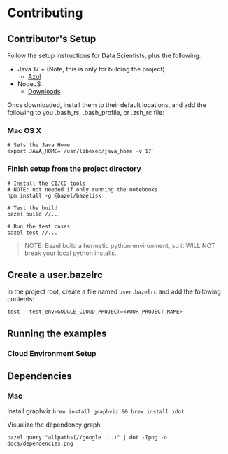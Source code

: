 # Contributing

## Contributor's Setup

Follow the setup instructions for Data Scientists, plus the following:

* Java 17 + (Note, this is only for bulding the project)
    * [Azul](https://www.azul.com/downloads/#downloads-table-zulu)
* NodeJS
    * [Downloads](https://nodejs.org/en/download)

Once downloaded, install them to their default locations, and add the following
to you .bash_rs, .bash_profile, or .zsh_rc file:

### Mac OS X
```shell
# Sets the Java Home
export JAVA_HOME=`/usr/libexec/java_home -v 17`
```

### Finish setup from the project directory

```shell
# Install the CI/CD tools
# NOTE: not needed if only running the notebooks
npm install -g @bazel/bazelisk

# Test the build
bazel build //... 

# Run the test cases
bazel test //...
```

> NOTE: Bazel build a hermetic python environment, so it WILL NOT
> break your local python installs.

## Create a user.bazelrc

In the project root, create a file named `user.bazelrc`
and add the following contents:

```text
test --test_env=GOOGLE_CLOUD_PROJECT=<YOUR_PROJECT_NAME>
```

## Running the examples

### Cloud Environment Setup


## Dependencies

### Mac

Install graphviz `brew install graphviz && brew install xdot` 

Visualize the dependency graph

```shell
bazel query "allpaths(//google ...)" | dot -Tpng -o docs/dependencies.png
```